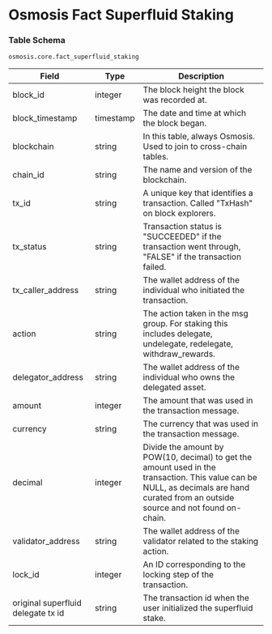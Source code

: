 # Osmosis Fact Superfluid Staking

### Table Schema

`osmosis.core.fact_superfluid_staking`

| Field                              | Type      | Description                                                                                                                                                                          |
| ---------------------------------- | --------- | ------------------------------------------------------------------------------------------------------------------------------------------------------------------------------------ |
| block\_id                          | integer   | The block height the block was recorded at.                                                                                                                                          |
| block\_timestamp                   | timestamp | The date and time at which the block began.                                                                                                                                          |
| blockchain                         | string    | In this table, always Osmosis. Used to join to cross-chain tables.                                                                                                                   |
| chain\_id                          | string    | The name and version of the blockchain.                                                                                                                                              |
| tx\_id                             | string    | A unique key that identifies a transaction. Called "TxHash" on block explorers.                                                                                                      |
| tx\_status                         | string    | Transaction status is "SUCCEEDED" if the transaction went through, "FALSE" if the transaction failed.                                                                                |
| tx\_caller\_address                | string    | The wallet address of the individual who initiated the transaction.                                                                                                                  |
| action                             | string    | The action taken in the msg group. For staking this includes delegate, undelegate, redelegate, withdraw\_rewards.                                                                    |
| delegator\_address                 | string    | The wallet address of the individual who owns the delegated asset.                                                                                                                   |
| amount                             | integer   | The amount that was used in the transaction message.                                                                                                                                 |
| currency                           | string    | The currency that was used in the transaction message.                                                                                                                               |
| decimal                            | integer   | Divide the amount by POW(10, decimal) to get the amount used in the transaction. This value can be NULL, as decimals are hand curated from an outside source and not found on-chain. |
| validator\_address                 | string    | The wallet address of the validator related to the staking action.                                                                                                                   |
| lock\_id                           | integer   | An ID corresponding to the locking step of the transaction.                                                                                                                          |
| original superfluid delegate tx id | string    | The transaction id when the user initialized the superfluid stake.                                                                                                                   |

